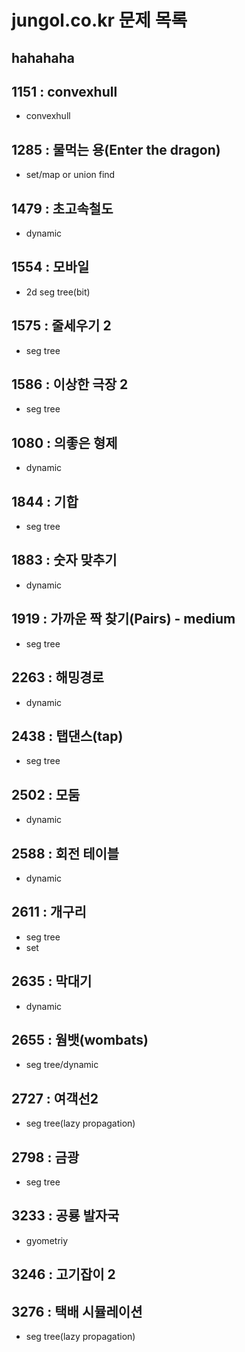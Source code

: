 jungol.co.kr 문제 목록
=====================

hahahaha
----------------

## 1151 : convexhull
- convexhull

## 1285 : 물먹는 용(Enter the dragon)
- set/map or union find

## 1479 : 초고속철도
- dynamic

## 1554 : 모바일
- 2d seg tree(bit)

## 1575 : 줄세우기 2
- seg tree

## 1586 : 이상한 극장 2
- seg tree

## 1080 : 의좋은 형제
- dynamic

## 1844 : 기합
- seg tree

## 1883 : 숫자 맞추기
- dynamic

## 1919 : 가까운 짝 찾기(Pairs) - medium
- seg tree

## 2263 : 해밍경로
- dynamic

## 2438 : 탭댄스(tap)
- seg tree

## 2502 : 모둠
- dynamic

## 2588 : 회전 테이블
- dynamic

## 2611 : 개구리
- seg tree
- set

## 2635 : 막대기
- dynamic

## 2655 : 웜뱃(wombats)
- seg tree/dynamic

## 2727 : 여객선2
- seg tree(lazy propagation)

## 2798 : 금광
- seg tree

## 3233 : 공룡 발자국
- gyometriy

## 3246 : 고기잡이 2

## 3276 : 택배 시뮬레이션
- seg tree(lazy propagation)
